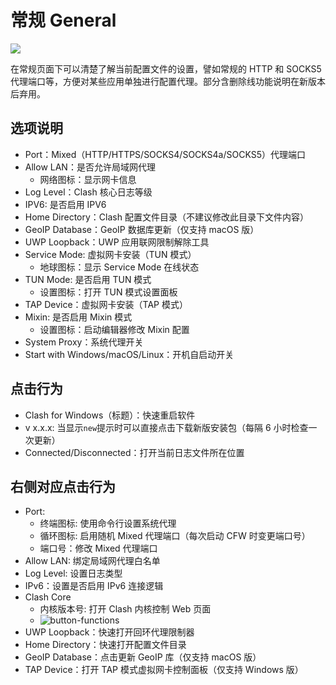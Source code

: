 # 常规 General

![](~@imgs/ui-general.png)

在常规页面下可以清楚了解当前配置文件的设置，譬如常规的 HTTP 和 SOCKS5 代理端口等，方便对某些应用单独进行配置代理。部分含删除线功能说明在新版本后弃用。

## 选项说明

- Port：Mixed（HTTP/HTTPS/SOCKS4/SOCKS4a/SOCKS5）代理端口
- Allow LAN：是否允许局域网代理
  - 网络图标：显示网卡信息
- Log Level：Clash 核心日志等级
- IPV6: 是否启用 IPV6
- Home Directory：Clash 配置文件目录（不建议修改此目录下文件内容）
- GeoIP Database：GeoIP 数据库更新（仅支持 macOS 版）
- UWP Loopback：UWP 应用联网限制解除工具
- Service Mode: 虚拟网卡安装（TUN 模式）
  - 地球图标：显示 Service Mode 在线状态
- TUN Mode: 是否启用 TUN 模式
  - 设置图标：打开 TUN 模式设置面板
- TAP Device：虚拟网卡安装（TAP 模式）
- Mixin: 是否启用 Mixin 模式
  - 设置图标：启动编辑器修改 Mixin 配置
- System Proxy：系统代理开关
- Start with Windows/macOS/Linux：开机自启动开关

## 点击行为

- Clash for Windows（标题）：快速重启软件
- v x.x.x: 当显示`new`提示时可以直接点击下载新版安装包（每隔 6 小时检查一次更新）
- Connected/Disconnected：打开当前日志文件所在位置

## 右侧对应点击行为

- Port:
  - 终端图标: 使用命令行设置系统代理
  - 循环图标: 启用随机 Mixed 代理端口（每次启动 CFW 时变更端口号）
  - 端口号：修改 Mixed 代理端口
- Allow LAN: 绑定局域网代理白名单
- Log Level: 设置日志类型
- IPv6：设置是否启用 IPv6 连接逻辑
- Clash Core
  - 内核版本号: 打开 Clash 内核控制 Web 页面
  - ![button-functions](~@imgs/button-functions.png)
- UWP Loopback：快速打开回环代理限制器
- Home Directory：快速打开配置文件目录
- GeoIP Database：点击更新 GeoIP 库（仅支持 macOS 版）
- TAP Device：打开 TAP 模式虚拟网卡控制面板（仅支持 Windows 版）
